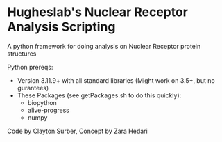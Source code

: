 # Hugheslab's Nuclear Receptor Analysis Scripting

A python framework for doing analysis on Nuclear Receptor protein structures

Python prereqs:
- Version 3.11.9+ with all standard libraries (Might work on 3.5+, but no gurantees)
- These Packages (see getPackages.sh to do this quickly):
    - biopython
    - alive-progress
    - numpy


Code by Clayton Surber, Concept by Zara Hedari
